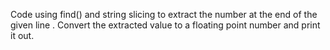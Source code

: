 Code using find() and string slicing to extract the number at the end of the given line . Convert the extracted value to a floating point number and print it out.
